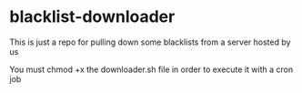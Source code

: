 # blacklist-downloader
This is just a repo for pulling down some blacklists from a server hosted by us

You must chmod +x the downloader.sh file in order to execute it with a cron job